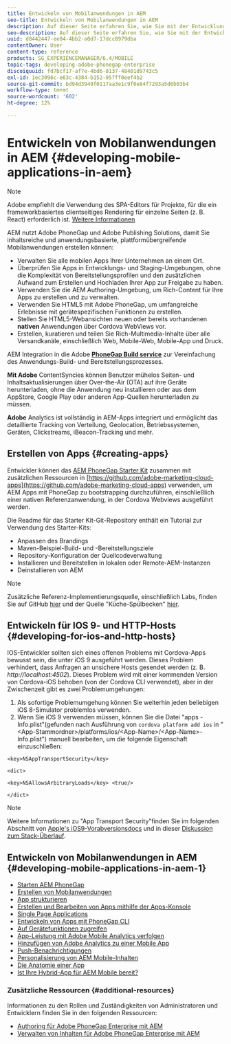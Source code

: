 ```yaml
---
title: Entwickeln von Mobilanwendungen in AEM
seo-title: Entwickeln von Mobilanwendungen in AEM
description: Auf dieser Seite erfahren Sie, wie Sie mit der Entwicklung von Mobile Apps in AEM mit Adobe PhoneGap Enterprise beginnen.
seo-description: Auf dieser Seite erfahren Sie, wie Sie mit der Entwicklung von Mobile Apps in AEM mit Adobe PhoneGap Enterprise beginnen.
uuid: d8442447-ee04-4bb2-a0d7-17dcc8979dba
contentOwner: User
content-type: reference
products: SG_EXPERIENCEMANAGER/6.4/MOBILE
topic-tags: developing-adobe-phonegap-enterprise
discoiquuid: fd7bcf17-af7e-4bd6-8137-48401d9743c5
exl-id: 1ec3096c-e63c-4384-b152-957ff0eef4b2
source-git-commit: bd94d3949f0117aa3e1c9f0e84f7293a5d6b03b4
workflow-type: tm+mt
source-wordcount: '602'
ht-degree: 12%

---
```


# Entwickeln von Mobilanwendungen in AEM {#developing-mobile-applications-in-aem}

>[!NOTE]
>
>Adobe empfiehlt die Verwendung des SPA-Editors für Projekte, für die ein frameworkbasiertes clientseitiges Rendering für einzelne Seiten (z. B. React) erforderlich ist. [Weitere Informationen](/help/sites-developing/spa-overview.md)

AEM nutzt Adobe PhoneGap und Adobe Publishing Solutions, damit Sie inhaltsreiche und anwendungsbasierte, plattformübergreifende Mobilanwendungen erstellen können:

* Verwalten Sie alle mobilen Apps Ihrer Unternehmen an einem Ort.
* Überprüfen Sie Apps in Entwicklungs- und Staging-Umgebungen, ohne die Komplexität von Bereitstellungsprofilen und den zusätzlichen Aufwand zum Erstellen und Hochladen Ihrer App zur Freigabe zu haben.
* Verwenden Sie die AEM Authoring-Umgebung, um Rich-Content für Ihre Apps zu erstellen und zu verwalten.
* Verwenden Sie HTML5 mit Adobe PhoneGap, um umfangreiche Erlebnisse mit gerätespezifischen Funktionen zu erstellen.
* Stellen Sie HTML5-Webansichten neuen oder bereits vorhandenen **nativen** Anwendungen über Cordova WebViews vor.
* Erstellen, kuratieren und teilen Sie Rich-Multimedia-Inhalte über alle Versandkanäle, einschließlich Web, Mobile-Web, Mobile-App und Druck.

AEM Integration in die Adobe **[PhoneGap Build service](https://build.phonegap.com/)** zur Vereinfachung des Anwendungs-Build- und Bereitstellungsprozesses.

**Mit Adobe** ContentSyncies können Benutzer mühelos Seiten- und Inhaltsaktualisierungen über Over-the-Air (OTA) auf ihre Geräte herunterladen, ohne die Anwendung neu installieren oder aus dem AppStore, Google Play oder anderen App-Quellen herunterladen zu müssen.

**Adobe** Analytics ist vollständig in AEM-Apps integriert und ermöglicht das detaillierte Tracking von Verteilung, Geolocation, Betriebssystemen, Geräten, Clickstreams, iBeacon-Tracking und mehr.

## Erstellen von Apps {#creating-apps}

Entwickler können das [AEM PhoneGap Starter Kit](https://github.com/Adobe-Marketing-Cloud/aem-phonegap-starter-kit) zusammen mit zusätzlichen Ressourcen in [https://github.com/adobe-marketing-cloud-apps](https://github.com/adobe-marketing-cloud-apps) verwenden, um AEM Apps mit PhoneGap zu bootstrapping durchzuführen, einschließlich einer nativen Referenzanwendung, in der Cordova Webviews ausgeführt werden.

Die Readme für das Starter Kit-Git-Repository enthält ein Tutorial zur Verwendung des Starter-Kits:

* Anpassen des Brandings
* Maven-Beispiel-Build- und -Bereitstellungsziele
* Repository-Konfiguration der Quellcodeverwaltung
* Installieren und Bereitstellen in lokalen oder Remote-AEM-Instanzen
* Deinstallieren von AEM

>[!NOTE]
>
>Zusätzliche Referenz-Implementierungsquelle, einschließlich Labs, finden Sie auf GitHub [hier](https://github.com/adobe-marketing-cloud-apps) und der Quelle &quot;Küche-Spülbecken&quot; [hier](https://github.com/blefebvre/aem-phonegap-kitchen-sink).

## Entwickeln für IOS 9- und HTTP-Hosts {#developing-for-ios-and-http-hosts}

IOS-Entwickler sollten sich eines offenen Problems mit Cordova-Apps bewusst sein, die unter iOS 9 ausgeführt werden. Dieses Problem verhindert, dass Anfragen an unsichere Hosts gesendet werden (z. B. *http://localhost:4502*). Dieses Problem wird mit einer kommenden Version von Cordova-iOS behoben (von der Cordova CLI verwendet), aber in der Zwischenzeit gibt es zwei Problemumgehungen:

1. Als sofortige Problemumgehung können Sie weiterhin jeden beliebigen iOS 8-Simulator problemlos verwenden.
1. Wenn Sie iOS 9 verwenden müssen, können Sie die Datei &quot;apps -Info.plist&quot;(gefunden nach Ausführung von `cordova platform add ios` in &quot;&lt;App-Stammordner>/platforms/ios/&lt;App-Name>/&lt;App-Name>-Info.plist&quot;) manuell bearbeiten, um die folgende Eigenschaft einzuschließen:

```
<key>NSAppTransportSecurity</key>

<dict>

<key>NSAllowsArbitraryLoads</key> <true/>

</dict>
```

>[!NOTE]
>
>Weitere Informationen zu &quot;App Transport Security&quot;finden Sie im folgenden Abschnitt von [Apple&#39;s iOS9-Vorabversionsdocs](https://developer.apple.com/library/prerelease/ios/releasenotes/General/WhatsNewIniOS/Articles/iOS9.html#//apple_ref/doc/uid/TP40016198-SW14) und in dieser [Diskussion zum Stack-Überlauf](https://stackoverflow.com/questions/30751053/ios9-ats-what-about-html5-based-apps/).

## Entwickeln von Mobilanwendungen in AEM {#developing-mobile-applications-in-aem-1}

* [Starten AEM PhoneGap](/help/mobile/starting-aem-phonegap-app.md)
* [Erstellen von Mobilanwendungen](/help/mobile/building-app-mobile-phonegap.md)
* [App strukturieren](/help/mobile/phonegap-structure-an-app.md)
* [Erstellen und Bearbeiten von Apps mithilfe der Apps-Konsole](/help/mobile/phonegap-apps-console.md)
* [Single Page Applications](/help/mobile/phonegap-single-page-applications.md)
* [Entwickeln von Apps mit PhoneGap CLI](/help/mobile/phonegap-apps-pg-cli.md)
* [Auf Gerätefunktionen zugreifen](/help/mobile/phonegap-access-device-features.md)
* [App-Leistung mit Adobe Mobile Analytics verfolgen](/help/mobile/phonegap-intro-to-app-analytics.md)
* [Hinzufügen von Adobe Analytics zu einer Mobile App](/help/mobile/phonegap-add-analytics-to-apps.md)
* [Push-Benachrichtigungen](/help/mobile/phonegap-push-notifications.md)
* [Personalisierung von AEM Mobile-Inhalten](/help/mobile/phonegap-aem-mobile-content-personalization.md)
* [Die Anatomie einer App](/help/mobile/phonegap-apps-arch.md)
* [Ist Ihre Hybrid-App für AEM Mobile bereit?](/help/mobile/phonegap-adding-content-to-imported-app.md)

### Zusätzliche Ressourcen {#additional-resources}

Informationen zu den Rollen und Zuständigkeiten von Administratoren und Entwicklern finden Sie in den folgenden Ressourcen:

* [Authoring für Adobe PhoneGap Enterprise mit AEM](/help/mobile/phonegap.md)
* [Verwalten von Inhalten für Adobe PhoneGap Enterprise mit AEM](/help/mobile/administer-phonegap.md)
